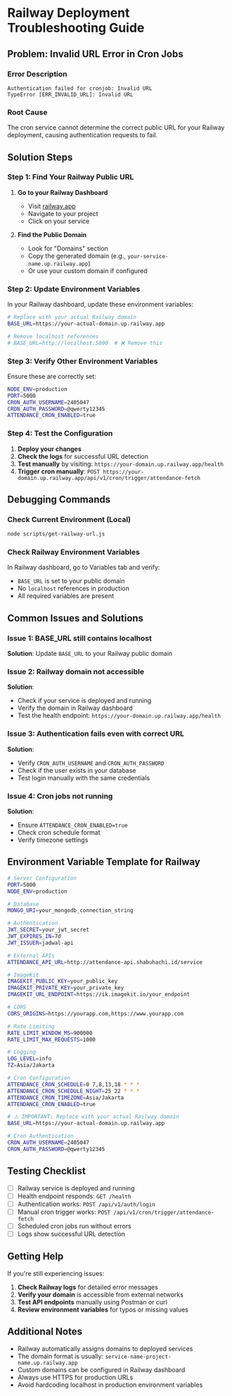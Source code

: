 # Railway Deployment Troubleshooting Guide

## Problem: Invalid URL Error in Cron Jobs

### Error Description
```
Authentication failed for cronjob: Invalid URL
TypeError [ERR_INVALID_URL]: Invalid URL
```

### Root Cause
The cron service cannot determine the correct public URL for your Railway deployment, causing authentication requests to fail.

## Solution Steps

### Step 1: Find Your Railway Public URL

1. **Go to your Railway Dashboard**
   - Visit [railway.app](https://railway.app)
   - Navigate to your project
   - Click on your service

2. **Find the Public Domain**
   - Look for "Domains" section
   - Copy the generated domain (e.g., `your-service-name.up.railway.app`)
   - Or use your custom domain if configured

### Step 2: Update Environment Variables

In your Railway dashboard, update these environment variables:

```bash
# Replace with your actual Railway domain
BASE_URL=https://your-actual-domain.up.railway.app

# Remove localhost references
# BASE_URL=http://localhost:5000  # ❌ Remove this
```

### Step 3: Verify Other Environment Variables

Ensure these are correctly set:

```bash
NODE_ENV=production
PORT=5000
CRON_AUTH_USERNAME=2405047
CRON_AUTH_PASSWORD=@qwerty12345
ATTENDANCE_CRON_ENABLED=true
```

### Step 4: Test the Configuration

1. **Deploy your changes**
2. **Check the logs** for successful URL detection
3. **Test manually** by visiting: `https://your-domain.up.railway.app/health`
4. **Trigger cron manually**: `POST https://your-domain.up.railway.app/api/v1/cron/trigger/attendance-fetch`

## Debugging Commands

### Check Current Environment (Local)
```bash
node scripts/get-railway-url.js
```

### Check Railway Environment Variables
In Railway dashboard, go to Variables tab and verify:
- `BASE_URL` is set to your public domain
- No `localhost` references in production
- All required variables are present

## Common Issues and Solutions

### Issue 1: BASE_URL still contains localhost
**Solution**: Update `BASE_URL` to your Railway public domain

### Issue 2: Railway domain not accessible
**Solution**: 
- Check if your service is deployed and running
- Verify the domain in Railway dashboard
- Test the health endpoint: `https://your-domain.up.railway.app/health`

### Issue 3: Authentication fails even with correct URL
**Solution**:
- Verify `CRON_AUTH_USERNAME` and `CRON_AUTH_PASSWORD`
- Check if the user exists in your database
- Test login manually with the same credentials

### Issue 4: Cron jobs not running
**Solution**:
- Ensure `ATTENDANCE_CRON_ENABLED=true`
- Check cron schedule format
- Verify timezone settings

## Environment Variable Template for Railway

```bash
# Server Configuration
PORT=5000
NODE_ENV=production

# Database
MONGO_URI=your_mongodb_connection_string

# Authentication
JWT_SECRET=your_jwt_secret
JWT_EXPIRES_IN=7d
JWT_ISSUER=jadwal-api

# External APIs
ATTENDANCE_API_URL=http://attendance-api.shabuhachi.id/service

# ImageKit
IMAGEKIT_PUBLIC_KEY=your_public_key
IMAGEKIT_PRIVATE_KEY=your_private_key
IMAGEKIT_URL_ENDPOINT=https://ik.imagekit.io/your_endpoint

# CORS
CORS_ORIGINS=https://yourapp.com,https://www.yourapp.com

# Rate Limiting
RATE_LIMIT_WINDOW_MS=900000
RATE_LIMIT_MAX_REQUESTS=1000

# Logging
LOG_LEVEL=info
TZ=Asia/Jakarta

# Cron Configuration
ATTENDANCE_CRON_SCHEDULE=0 7,8,13,18 * * *
ATTENDANCE_CRON_SCHEDULE_NIGHT=25 22 * * *
ATTENDANCE_CRON_TIMEZONE=Asia/Jakarta
ATTENDANCE_CRON_ENABLED=true

# ⚠️ IMPORTANT: Replace with your actual Railway domain
BASE_URL=https://your-actual-domain.up.railway.app

# Cron Authentication
CRON_AUTH_USERNAME=2405047
CRON_AUTH_PASSWORD=@qwerty12345
```

## Testing Checklist

- [ ] Railway service is deployed and running
- [ ] Health endpoint responds: `GET /health`
- [ ] Authentication works: `POST /api/v1/auth/login`
- [ ] Manual cron trigger works: `POST /api/v1/cron/trigger/attendance-fetch`
- [ ] Scheduled cron jobs run without errors
- [ ] Logs show successful URL detection

## Getting Help

If you're still experiencing issues:

1. **Check Railway logs** for detailed error messages
2. **Verify your domain** is accessible from external networks
3. **Test API endpoints** manually using Postman or curl
4. **Review environment variables** for typos or missing values

## Additional Notes

- Railway automatically assigns domains to deployed services
- The domain format is usually: `service-name-project-name.up.railway.app`
- Custom domains can be configured in Railway dashboard
- Always use HTTPS for production URLs
- Avoid hardcoding localhost in production environment variables